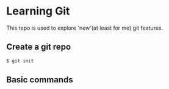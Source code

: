 Learning Git
===

This repo is used to explore 'new'(at least for me) git features.


## Create a git repo

```bash
$ git init
```

## Basic commands
